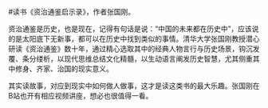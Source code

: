\#读书《资治通鉴启示录》，作者张国刚。

资治通鉴是历史，也是现在，记得有句话是说：“中国的未来都在历史中”，应该说的是太阳底下无新事，都可以在历史中找到类似的事情。清华大学张国刚教授潜心研读《资治通鉴》数十年，通过精心选取其中的经典人物言行与历史场景，钩沉发覆、条分缕析，以现代思维总结文化精髓，以生动语言阐发历史智慧，尤其侧重其中修身、齐家、治国的现实意义。

其实读故事，对应到现实中如何做人做事，这才是读这类书的最大乐趣。张国刚在B站也开有相应视频讲座，想必也很值得一看。